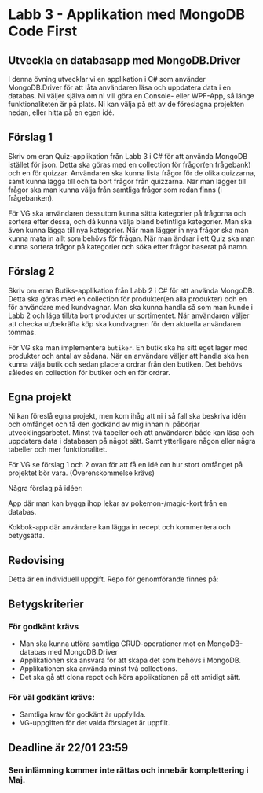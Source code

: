 # Labb 3 - Applikation med MongoDB Code First
## Utveckla en databasapp med MongoDB.Driver
I denna övning utvecklar vi en applikation i C# som använder MongoDB.Driver
för att låta användaren läsa och uppdatera data i en databas. Ni väljer själva om ni
vill göra en Console- eller WPF-App, så länge funktionaliteten är på plats.
Ni kan välja på ett av de föreslagna projekten nedan, eller hitta på en egen idé.
## Förslag 1
Skriv om eran Quiz-applikation från Labb 3 i C# för att använda MongoDB istället för json.
Detta ska göras med en collection för frågor(en frågebank) och en för quizzar.
Användaren ska kunna lista frågor för de olika quizzarna, samt
kunna lägga till och ta bort frågor från quizzarna. När man lägger till frågor ska
man kunna välja från samtliga frågor som redan finns (i frågebanken).

För VG ska användaren dessutom kunna sätta kategorier på frågorna och sortera efter dessa,
och då kunna välja bland befintliga kategorier. Man ska även kunna lägga till nya
kategorier. När man lägger in nya frågor ska man kunna mata in allt som behövs för frågan.
När man ändrar i ett Quiz ska man kunna sortera frågor på kategorier och söka efter frågor baserat på namn.
## Förslag 2
Skriv om eran Butiks-applikation från Labb 2 i C# för att använda MongoDB.
Detta ska göras med en collection för produkter(en alla produkter) och en för användare med kundvagnar.
Man ska kunna handla så som man kunde i Labb 2 och läga till/ta bort produkter ur sortimentet. 
När användaren väljer att checka ut/bekräfta köp ska kundvagnen för den aktuella användaren tömmas.

För VG ska man implementera `butiker`. En butik ska ha sitt eget lager med produkter och antal av sådana.
När en användare väljer att handla ska hen kunna välja butik och sedan placera ordrar från den butiken.
Det behövs således en collection för butiker och en för ordrar.
## Egna projekt
Ni kan föreslå egna projekt, men kom ihåg att ni i så fall ska beskriva idén och
omfånget och få den godkänd av mig innan ni påbörjar utvecklingsarbetet.
Minst två tabeller och att användaren både kan läsa
och uppdatera data i databasen på något sätt.
Samt ytterligare någon eller några tabeller och mer funktionalitet.

För VG se förslag 1 och 2 ovan för att få en idé om hur stort omfånget på projektet bör vara. (Överenskommelse krävs)

Några förslag på idéer:

App där man kan bygga ihop lekar av pokemon-/magic-kort från en databas.

Kokbok-app där användare kan lägga in recept och kommentera och betygsätta. 

## Redovising
Detta är en individuell uppgift. Repo för genomförande finnes på: 

## Betygskriterier

### För godkänt krävs

* Man ska kunna utföra samtliga CRUD-operationer mot en MongoDB-databas med MongoDB.Driver
* Applikationen ska ansvara för att skapa det som behövs i MongoDB.
* Applikationen ska använda minst två collections.
* Det ska gå att clona repot och köra applikationen på ett smidigt sätt.

### För väl godkänt krävs:

* Samtliga krav för godkänt är uppfyllda.
* VG-uppgiften för det valda förslaget är uppfllt.

## Deadline är 22/01 23:59
### Sen inlämning kommer inte rättas och innebär komplettering i Maj.
